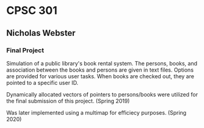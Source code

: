# CPSC 301

## Nicholas Webster

### Final Project
Simulation of a public library's book rental system. The persons, books, and association between the books and persons are given in text files. Options are provided for various user tasks.
When books are checked out, they are pointed to a specific user ID.

Dynamically allocated vectors of pointers to persons/books were utilized for the final submission of this project. (Spring 2019)

Was later implemented using a multimap for efficiecy purposes. (Spring 2020)
